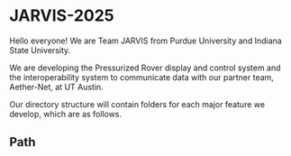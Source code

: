 # JARVIS-2025

Hello everyone! We are Team JARVIS from Purdue University and Indiana State University. 

We are developing the Pressurized Rover display and control system and the interoperability system to communicate data with our partner team, Aether-Net, at UT Austin. 


Our directory structure will contain folders for each major feature we develop, which are as follows. 
<h2>Path</h2>
